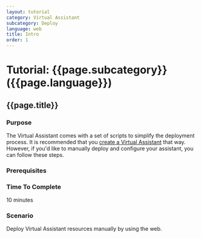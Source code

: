 ```yaml
---
layout: tutorial
category: Virtual Assistant
subcategory: Deploy
language: web
title: Intro
order: 1
---
```


# Tutorial: {{page.subcategory}} ({{page.language}})
## {{page.title}}

### Purpose
The Virtual Assistant comes with a set of scripts to simplify the deployment process. It is recommended that you [create a Virtual Assistant]({{site.baseurl}}/virtual-assistant/tutorials/create-assistant/csharp/1-intro) that way. However, if you'd like to manually deploy and configure your assistant, you can follow these steps.

### Prerequisites

### Time To Complete
10 minutes

### Scenario

Deploy Virtual Assistant resources manually by using the web.